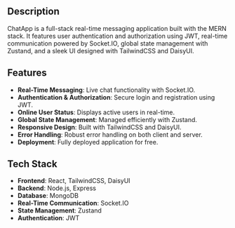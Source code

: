 <h2>Description</h2>
<p>ChatApp is a full-stack real-time messaging application built with the MERN stack. It features user authentication and authorization using JWT, real-time communication powered by Socket.IO, global state management with Zustand, and a sleek UI designed with TailwindCSS and DaisyUI.</p>

<h2>Features</h2>
<ul>
  <li><strong>Real-Time Messaging</strong>: Live chat functionality with Socket.IO.</li>
  <li><strong>Authentication & Authorization</strong>: Secure login and registration using JWT.</li>
  <li><strong>Online User Status</strong>: Displays active users in real-time.</li>
  <li><strong>Global State Management</strong>: Managed efficiently with Zustand.</li>
  <li><strong>Responsive Design</strong>: Built with TailwindCSS and DaisyUI.</li>
  <li><strong>Error Handling</strong>: Robust error handling on both client and server.</li>
  <li><strong>Deployment</strong>: Fully deployed application for free.</li>
</ul>

<h2>Tech Stack</h2>
<ul>
  <li><strong>Frontend</strong>: React, TailwindCSS, DaisyUI</li>
  <li><strong>Backend</strong>: Node.js, Express</li>
  <li><strong>Database</strong>: MongoDB</li>
  <li><strong>Real-Time Communication</strong>: Socket.IO</li>
  <li><strong>State Management</strong>: Zustand</li>
  <li><strong>Authentication</strong>: JWT</li>
</ul>
